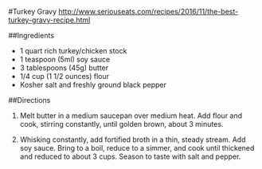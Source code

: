 #Turkey Gravy
http://www.seriouseats.com/recipes/2016/11/the-best-turkey-gravy-recipe.html

##Ingredients

- 1 quart rich turkey/chicken stock
- 1 teaspoon (5ml) soy sauce
- 3 tablespoons (45g) butter
- 1/4 cup (1 1/2 ounces) flour
- Kosher salt and freshly ground black pepper

##Directions

1. Melt butter in a medium saucepan over medium heat. Add flour and cook, stirring constantly, until golden brown, about 3 minutes. 

2. Whisking constantly, add fortified broth in a thin, steady stream. Add soy sauce. Bring to a boil, reduce to a simmer, and cook until thickened and reduced to about 3 cups. Season to taste with salt and pepper.
